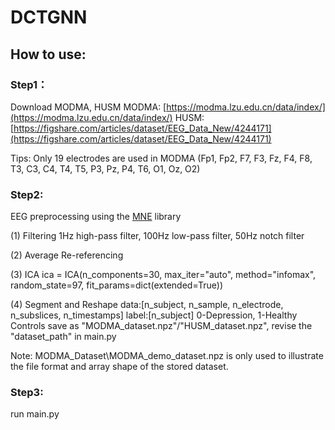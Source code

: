 # DCTGNN
## How to use:
### Step1：
Download MODMA, HUSM
MODMA: [https://modma.lzu.edu.cn/data/index/](https://modma.lzu.edu.cn/data/index/)
HUSM: [https://figshare.com/articles/dataset/EEG_Data_New/4244171](https://figshare.com/articles/dataset/EEG_Data_New/4244171)

Tips: Only 19 electrodes are used in MODMA (Fp1, Fp2, F7, F3, Fz, F4, F8, T3, C3, C4, T4, T5, P3, Pz, P4, T6, O1, Oz, O2)

### Step2:
EEG preprocessing using the [MNE](https://mne.tools/stable/index.html) library 

(1) Filtering
1Hz high-pass filter, 100Hz low-pass filter, 50Hz notch filter

(2) Average Re-referencing

(3) ICA
ica = ICA(n_components=30, max_iter="auto", method="infomax", random_state=97, fit_params=dict(extended=True))

(4) Segment and Reshape
data:[n_subject, n_sample, n_electrode, n_subslices, n_timestamps\]
label:[n_subject\]  0-Depression, 1-Healthy Controls 
save as "MODMA_dataset.npz"/"HUSM_dataset.npz", revise the "dataset_path" in main.py

Note: MODMA_Dataset\MODMA_demo_dataset.npz is only used to illustrate the file format and array shape of the stored dataset.

### Step3:
run main.py
